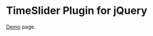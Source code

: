 # TimeSlider Plugin for jQuery

[Demo](http://v-v-vishnevskiy.github.io/timeslider/demo/demo.html) page.
